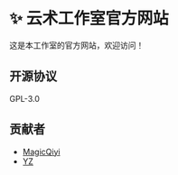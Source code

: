# ✨ 云术工作室官方网站
这是本工作室的官方网站，欢迎访问！

## 开源协议
GPL-3.0

## 贡献者
- [MagicQiyi](https://github.com/MagicalQiyi)
- [YZ](https://github.com/yunzhu666)